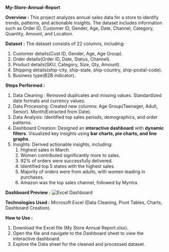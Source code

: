 **My-Store-Annual-Report**

**Overview :** 
This project analyzes annual sales data for a store to identify trends, patterns, and actionable insights. The dataset includes information such as Order ID, Customer ID, Gender, Age, Date, Channel, Category, Quantity, Amount, and Location.

**Dataset :** The dataset consists of 22 columns, including:
1. Customer details(Cust ID, Gender, Age, Age Group).
2. Order details(Order ID, Date, Status, Channel).
3. Product details(SKU, Category, Size, Qty, Amount).
4. Shipping details(ship-city, ship-state, ship-country, ship-postal-code).
5. Business type(B2B indicator).

**Steps Performed :**
1. Data Cleaning :
   Removed duplicates and missing values.
   Standardized date formats and currency values.
2. Data Processing:
   Created new columns:
   Age Group(Teenager, Adult, Senior).
   Month(Extracted from Date).
3. Data Analysis:
   Identified top sales periods, demographics, and order patterns.
4. Dashboard Creation:
   Designed an **interactive dashboard** with **dynamic filters**.
   Visualized key insights using **bar charts, pie charts, and line graphs**.
5. Insights:
   Derived actionable insights, including:
   1. Highest sales in March.
   2. Women contributed significantly more to sales.
   3. 92% of orders were successfully delivered.
   4. Identified top 5 states with the highest sales.
   5. Majority of orders were from adults, with women leading in purchases.
   6. Amazon was the top sales channel, followed by Myntra.

**Dashboard Preview :**
![Excel Dashboard](https://github.com/user-attachments/assets/d16286fe-f7b3-4760-b31a-ae3527f17dce)

**Technologies Used :**
Microsoft Excel (Data Cleaning, Pivot Tables, Charts, Dashboard Creation).

**How to Use :**
1. Download the Excel file (My Store Annual Report.xlsx).
2. Open the file and navigate to the Dashboard sheet to view the interactive dashboard.
3. Explore the Data sheet for the cleaned and processed dataset.





